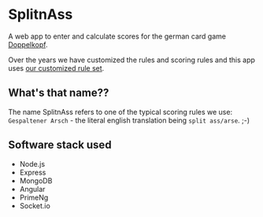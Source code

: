 # SplitnAss

A web app to enter and calculate scores for the german card game [Doppelkopf](https://en.wikipedia.org/wiki/Doppelkopf).

Over the years we have customized the rules and scoring rules and this app uses [our customized rule set](https://github.com/HorseBadorties/splitnass/wiki/Regeln).

## What's that name??

The name SplitnAss refers to one of the typical scoring rules we use: `Gespaltener Arsch` - the literal english translation being `split ass/arse`.  ;-)

## Software stack used

- Node.js
- Express
- MongoDB
- Angular
- PrimeNg
- Socket.io

